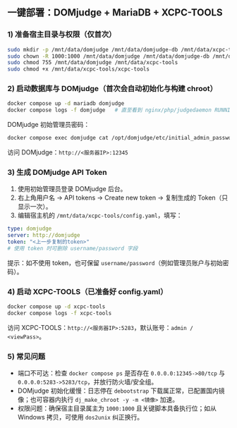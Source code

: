 ## 一键部署：DOMjudge + MariaDB + XCPC-TOOLS

### 1) 准备宿主目录与权限（仅首次）

```bash
sudo mkdir -p /mnt/data/domjudge /mnt/data/domjudge-db /mnt/data/xcpc-tools
sudo chown -R 1000:1000 /mnt/data/domjudge /mnt/data/domjudge-db /mnt/data/xcpc-tools
sudo chmod 755 /mnt/data/domjudge /mnt/data/xcpc-tools
sudo chmod +x /mnt/data/xcpc-tools/xcpc-tools
```

### 2) 启动数据库与 DOMjudge（首次会自动初始化与构建 chroot）

```bash
docker compose up -d mariadb domjudge
docker compose logs -f domjudge   # 直至看到 nginx/php/judgedaemon RUNNING
```

DOMjudge 初始管理员密码：

```bash
docker compose exec domjudge cat /opt/domjudge/etc/initial_admin_password.secret
```

访问 DOMjudge：`http://<服务器IP>:12345`

### 3) 生成 DOMjudge API Token

1) 使用初始管理员登录 DOMjudge 后台。
2) 右上角用户名 → API tokens → Create new token → 复制生成的 Token（只显示一次）。
3) 编辑宿主机的 `/mnt/data/xcpc-tools/config.yaml`，填写：

```yaml
type: domjudge
server: http://domjudge
token: "<上一步复制的token>"
# 使用 token 时可删除 username/password 字段
```

提示：如不使用 token，也可保留 `username/password`（例如管理员账户与初始密码）。

### 4) 启动 XCPC-TOOLS（已准备好 config.yaml）

```bash
docker compose up -d xcpc-tools
docker compose logs -f xcpc-tools
```

访问 XCPC-TOOLS：`http://<服务器IP>:5283`，默认账号：`admin / <viewPass>`。

### 5) 常见问题

- 端口不可达：检查 `docker compose ps` 是否存在 `0.0.0.0:12345->80/tcp` 与 `0.0.0.0:5283->5283/tcp`，并放行防火墙/安全组。
- DOMjudge 初始化缓慢：日志停在 `debootstrap` 下载属正常，已配置国内镜像；也可容器内执行 `dj_make_chroot -y -m <镜像>` 加速。
- 权限问题：确保宿主目录属主为 `1000:1000` 且关键脚本具备执行位；如从 Windows 拷贝，可使用 `dos2unix` 纠正换行。


